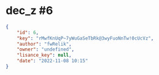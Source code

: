 
# dec_z #6
                
```JSON
{
    "id": 6,
    "key": "rMwfKnUqP~7yWuGaSeTbRk@3wyFuoNnTw!0cUcVz",
    "author": "fwRelik",
    "owner": "undefined",
    "lisance_key": null,
    "date": "2022-11-08 10:15"
}
```
    